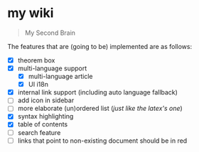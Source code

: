 # my wiki

> My Second Brain

The features that are (going to be) implemented are as follows:

- [x] theorem box
- [x] multi-language support
  - [x] multi-language article
  - [x] UI i18n
- [x] internal link support (including auto language fallback)
- [ ] add icon in sidebar
- [ ] more elaborate (un)ordered list (_just like the latex's one_)
- [x] syntax highlighting
- [x] table of contents
- [ ] search feature
- [ ] links that point to non-existing document should be in red
